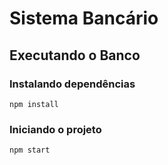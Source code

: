 # Sistema Bancário

## Executando o Banco

### Instalando dependências

```
npm install
```

### Iniciando o projeto

```
npm start
```

